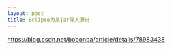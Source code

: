 ```yaml
---
layout: post
title: Eclipse为某jar导入源码
---
```


https://blog.csdn.net/bobonpa/article/details/78983438